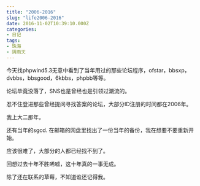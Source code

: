```yaml
---
title: "2006-2016"
slug: "life2006-2016"
date: 2016-11-02T10:39:10.000Z
categories:
- 日记
tags:
- 珠海
- 阴雨天
---
```



今天找phpwind5.3无意中看到了当年用过的那些论坛程序，ofstar，bbsxp，dvbbs，bbsgood，6kbbs，phpbb等等。 

论坛毕竟没落了，SNS也是曾经也是引领过潮流的。

忍不住登进那些曾经提问寻找答案的论坛，大部分ID注册的时间都在2006年。

我上大二那年。 

还有当年的sgcd. 在邮箱的网盘里找出了一份当年的备份，我在想要不要重新开始。 

应该很难了，大部分的人都已经找不到了。 

回想过去十年不胜唏嘘，这十年真的一事无成。

除了还在联系的草莓，不知道谁还记得我。
